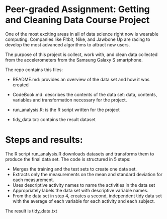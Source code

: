 # Peer-graded Assignment: Getting and Cleaning Data Course Project
One of the most exciting areas in all of data science right now is wearable computing.
Companies like Fitbit, Nike, and Jawbone Up are racing to develop the most advanced algorithms to attract new users.

The purpose of this project is collect, work with, and clean data collected from the accelerometers from the Samsung Galaxy S smartphone.

The repo contains this files:

- README.md: provides an overview of the data set and how it was created

- CodeBook.md: describes the contents of the data set: data, contents, variables and transformation
necessary for the project.

- run_analysis.R: is the R script written for the project

- tidy_data.txt: contains the result dataset

# Steps and results:
The R script run_analysis.R downloads datasets and transforms them to produce the final data set.
The code is structured in 5 steps:

- Merges the training and the test sets to create one data set.
- Extracts only the measurements on the mean and standard deviation for each measurement.
- Uses descriptive activity names to name the activities in the data set
- Appropriately labels the data set with descriptive variable names.
- From the data set in step 4, creates a second, independent tidy data set with the average of each variable
for each activity and each subject.

The result is tidy_data.txt
